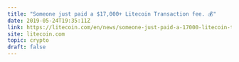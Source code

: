 ```yaml
---
title: "Someone just paid a $17,000+ Litecoin Transaction fee. 💰"
date: 2019-05-24T19:35:11Z
link: https://litecoin.com/en/news/someone-just-paid-a-17000-litecoin-transaction-fee?utm_medium=RSS&utm_source=hune
site: litecoin.com
topic: crypto
draft: false
---
```

